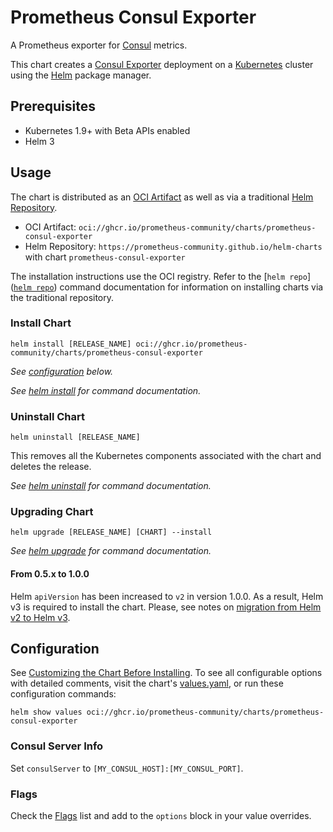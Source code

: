 # Prometheus Consul Exporter

A Prometheus exporter for [Consul](https://www.consul.io/) metrics.

This chart creates a [Consul Exporter](https://github.com/prometheus/consul_exporter) deployment on a [Kubernetes](http://kubernetes.io) cluster using the [Helm](https://helm.sh) package manager.

## Prerequisites

- Kubernetes 1.9+ with Beta APIs enabled
- Helm 3

## Usage

The chart is distributed as an [OCI Artifact](https://helm.sh/docs/topics/registries/) as well as via a traditional [Helm Repository](https://helm.sh/docs/topics/chart_repository/).

- OCI Artifact: `oci://ghcr.io/prometheus-community/charts/prometheus-consul-exporter`
- Helm Repository: `https://prometheus-community.github.io/helm-charts` with chart `prometheus-consul-exporter`

The installation instructions use the OCI registry. Refer to the [`helm repo`]([`helm repo`](https://helm.sh/docs/helm/helm_repo/)) command documentation for information on installing charts via the traditional repository.

### Install Chart

```console
helm install [RELEASE_NAME] oci://ghcr.io/prometheus-community/charts/prometheus-consul-exporter
```

_See [configuration](#configuration) below._

_See [helm install](https://helm.sh/docs/helm/helm_install/) for command documentation._

### Uninstall Chart

```console
helm uninstall [RELEASE_NAME]
```

This removes all the Kubernetes components associated with the chart and deletes the release.

_See [helm uninstall](https://helm.sh/docs/helm/helm_uninstall/) for command documentation._

### Upgrading Chart

```console
helm upgrade [RELEASE_NAME] [CHART] --install
```

_See [helm upgrade](https://helm.sh/docs/helm/helm_upgrade/) for command documentation._

#### From 0.5.x to 1.0.0

Helm `apiVersion` has been increased to `v2` in version 1.0.0. As a result, Helm v3 is required to install the chart. Please, see notes on [migration from Helm v2 to Helm v3](https://helm.sh/docs/topics/v2_v3_migration/).

## Configuration

See [Customizing the Chart Before Installing](https://helm.sh/docs/intro/using_helm/#customizing-the-chart-before-installing). To see all configurable options with detailed comments, visit the chart's [values.yaml](./values.yaml), or run these configuration commands:

```console
helm show values oci://ghcr.io/prometheus-community/charts/prometheus-consul-exporter
```

### Consul Server Info

Set `consulServer` to `[MY_CONSUL_HOST]:[MY_CONSUL_PORT]`.

### Flags

Check the [Flags](https://github.com/prometheus/consul_exporter#flags) list and add to the `options` block in your value overrides.
